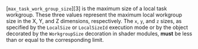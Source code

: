 [`max_task_work_group_size`][3] is the maximum size of a local task
    workgroup.
    These three values represent the maximum local workgroup size in the X,
    Y, and Z dimensions, respectively.
    The `x`, `y`, and `z` sizes, as specified by the
    `LocalSize`
or `LocalSizeId`
    execution mode or by the object decorated by the `WorkgroupSize`
    decoration in shader modules,  **must**  be less than or equal to the
    corresponding limit.